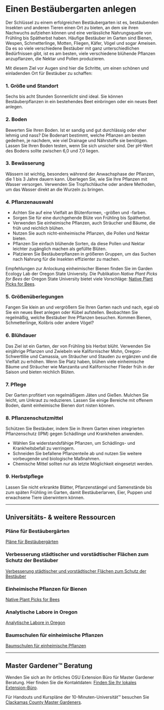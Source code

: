 # Einen Bestäubergarten anlegen

Der Schlüssel zu einem erfolgreichen Bestäubergarten ist es, bestäubenden Insekten und anderen Tieren einen Ort zu bieten, an dem sie ihren Nachwuchs aufziehen können und eine verlässliche Nahrungsquelle von Frühling bis Spätherbst haben. Häufige Bestäuber im Garten sind Bienen, Wespen, Schmetterlinge, Motten, Fliegen, Käfer, Vögel und sogar Ameisen. Da es so viele verschiedene Bestäuber mit ganz unterschiedlichen Bedürfnissen gibt, ist es am besten, viele verschiedene blühende Pflanzen anzupflanzen, die Nektar und Pollen produzieren.

Mit diesem Ziel vor Augen sind hier die Schritte, um einen schönen und einladenden Ort für Bestäuber zu schaffen:

### 1. Größe und Standort

Sechs bis acht Stunden Sonnenlicht sind ideal. Sie können Bestäuberpflanzen in ein bestehendes Beet einbringen oder ein neues Beet anlegen.

### 2. Boden

Bewerten Sie Ihren Boden. Ist er sandig und gut durchlässig oder eher lehmig und nass? Die Bodenart bestimmt, welche Pflanzen am besten gedeihen, je nachdem, wie viel Drainage und Nährstoffe sie benötigen. Lassen Sie Ihren Boden testen, wenn Sie sich unsicher sind. Der pH-Wert des Bodens sollte zwischen 6,0 und 7,0 liegen.

### 3. Bewässerung

Wässern ist wichtig, besonders während der Anwachsphase der Pflanzen, die 1 bis 3 Jahre dauern kann. Überlegen Sie, wie Sie Ihre Pflanzen mit Wasser versorgen. Verwenden Sie Tropfschläuche oder andere Methoden, um das Wasser direkt an die Wurzeln zu bringen.

### 4. Pflanzenauswahl

- Achten Sie auf eine Vielfalt an Blütenformen, -größen und -farben.
- Sorgen Sie für eine durchgehende Blüte von Frühling bis Spätherbst.
- Verwenden Sie einheimische Pflanzen, auch Sträucher und Bäume, die früh und reichlich blühen.
- Nutzen Sie auch nicht-einheimische Pflanzen, die Pollen und Nektar bieten.
- Pflanzen Sie einfach blühende Sorten, da diese Pollen und Nektar leichter zugänglich machen als gefüllte Blüten.
- Platzieren Sie Bestäuberpflanzen in größeren Gruppen, um das Suchen nach Nahrung für die Insekten effizienter zu machen.

Empfehlungen zur Anlockung einheimischer Bienen finden Sie im Garden Ecology Lab der Oregon State University. Die Publikation *Native Plant Picks for Bees* der Oregon State University bietet viele Vorschläge: [Native Plant Picks for Bees](https://extension.oregonstate.edu/catalog/pub/em-9363-native-plant-picks-bees).

### 5. Größenüberlegungen

Fangen Sie klein an und vergrößern Sie Ihren Garten nach und nach, egal ob Sie ein neues Beet anlegen oder Kübel aufstellen. Beobachten Sie regelmäßig, welche Bestäuber Ihre Pflanzen besuchen. Kommen Bienen, Schmetterlinge, Kolibris oder andere Vögel?

### 6. Blühdauer

Das Ziel ist ein Garten, der von Frühling bis Herbst blüht. Verwenden Sie einjährige Pflanzen und Zwiebeln wie Kalifornischer Mohn, Oregon-Schwertlilie und Camassia, um Sträucher und Stauden zu ergänzen und die Vielfalt zu erhöhen. Wenn Sie Platz haben, blühen viele einheimische Bäume und Sträucher wie Manzanita und Kalifornischer Flieder früh in der Saison und bieten reichlich Blüten.

### 7. Pflege

Der Garten profitiert von regelmäßigem Jäten und Gießen. Mulchen Sie leicht, um Unkraut zu reduzieren. Lassen Sie einige Bereiche mit offenem Boden, damit einheimische Bienen dort nisten können.

### 8. Pflanzenschutzmittel

Schützen Sie Bestäuber, indem Sie in Ihrem Garten einen integrierten Pflanzenschutz (IPM) gegen Schädlinge und Krankheiten anwenden.

- Wählen Sie widerstandsfähige Pflanzen, um Schädlings- und Krankheitsbefall zu verringern.
- Schneiden Sie befallene Pflanzenteile ab und nutzen Sie weitere vorbeugende und biologische Maßnahmen.
- Chemische Mittel sollten nur als letzte Möglichkeit eingesetzt werden.

### 9. Herbstpflege

Lassen Sie nicht erkrankte Blätter, Pflanzenstängel und Samenstände bis zum späten Frühling im Garten, damit Bestäuberlarven, Eier, Puppen und erwachsene Tiere überwintern können.

---

## Universitäts- & weitere Ressourcen

### Pläne für Bestäubergärten

[Pläne für Bestäubergärten](https://ucdavis.app.box.com/s/h88bp60ucq6mk82w9v8eubtvuqecw1bi)

### Verbesserung städtischer und vorstädtischer Flächen zum Schutz der Bestäuber

[Verbesserung städtischer und vorstädtischer Flächen zum Schutz der Bestäuber](https://extension.oregonstate.edu/catalog/pub/em-9289-enhancing-urban-suburban-landscapes-protect-pollinators)

### Einheimische Pflanzen für Bienen

[Native Plant Picks for Bees](https://extension.oregonstate.edu/catalog/pub/em-9363-native-plant-picks-bees)

### Analytische Labore in Oregon

[Analytische Labore in Oregon](https://www.oregon.gov/ODA/programs/Pesticides/Documents/2020/AnalyticalLabsServingOregon.pdf)

### Baumschulen für einheimische Pflanzen

[Baumschulen für einheimische Pflanzen](https://portlandnativeplants.org/native-plant-nurseries)

---

## Master Gardener™ Beratung

Wenden Sie sich an Ihr örtliches OSU Extension Büro für Master Gardener Beratung. Hier finden Sie die Kontaktdaten: [Finden Sie Ihr lokales Extension-Büro](https://extension.oregonstate.edu/find-us).

Für Handouts und Kurspläne der 10-Minuten-Universität™ besuchen Sie [Clackamas County Master Gardeners](https://cmastergardeners.org).
